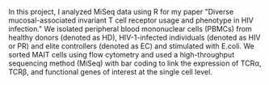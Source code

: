 In this project, I analyzed MiSeq data using R for my paper "Diverse mucosal-associated invariant T cell receptor usage and phenotype in HIV infection."
We isolated peripheral blood mononuclear cells (PBMCs) from healthy donors (denoted as HD), HIV-1-infected individuals (denoted as HIV or PR) and elite controllers (denoted as EC) and stimulated with E.coli. We sorted MAIT cells using flow cytometry and used a high-throughput sequencing method (MiSeq) with bar coding to link the expression of TCRα, TCRβ, and functional genes of interest at the single cell level.

